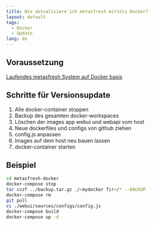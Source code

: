 ```yaml
---
title: Wie aktualisiere ich metasfresh mittels Docker?
layout: default
tags:
  - Docker
  - Update
lang: de
---
```


## Voraussetzung

[Laufendes metasfresh System auf Docker basis](Wie_installiere_ich_den_metasfresh_Stack_mit_Docker)

## Schritte für Versionsupdate

1. Alle docker-container stoppen
1. Backup des gesamten docker-workspaces
1. Löschen der images app webui und webapi vom host
1. Neue dockerfiles und configs von github ziehen
1. config.js anpassen
1. Images auf dem host neu bauen lassen
1. docker-container starten


## Beispiel

```bash
cd metasfresh-docker
docker-compose stop
tar cvzf ../backup.tar.gz ./<mydocker fir>/* --BACKUP
docker-compose rm
git pull
vi ./webui/sources/configs/config.js
docker-compose build
docker-compose up -d
```
